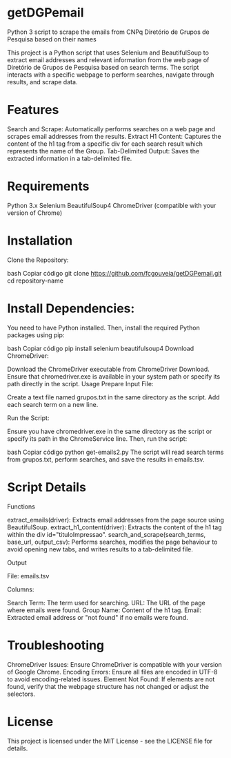 # getDGPemail

Python 3 script to scrape the emails from CNPq Diretório de Grupos de Pesquisa based on their names

This project is a Python script that uses Selenium and BeautifulSoup to extract email addresses and relevant information from the web page of Diretório de Grupos de Pesquisa based on search terms. The script interacts with a specific webpage to perform searches, navigate through results, and scrape data.

# Features

Search and Scrape: Automatically performs searches on a web page and scrapes email addresses from the results.
Extract H1 Content: Captures the content of the h1 tag from a specific div for each search result which represents the name of the Group.
Tab-Delimited Output: Saves the extracted information in a tab-delimited file.

# Requirements

Python 3.x
Selenium
BeautifulSoup4
ChromeDriver (compatible with your version of Chrome)

# Installation

Clone the Repository:

bash
Copiar código
git clone https://github.com/fcgouveia/getDGPemail.git
cd repository-name

# Install Dependencies:

You need to have Python installed. Then, install the required Python packages using pip:

bash
Copiar código
pip install selenium beautifulsoup4
Download ChromeDriver:

Download the ChromeDriver executable from ChromeDriver Download.
Ensure that chromedriver.exe is available in your system path or specify its path directly in the script.
Usage
Prepare Input File:

Create a text file named grupos.txt in the same directory as the script. Add each search term on a new line.

Run the Script:

Ensure you have chromedriver.exe in the same directory as the script or specify its path in the ChromeService line. Then, run the script:

bash
Copiar código
python get-emails2.py
The script will read search terms from grupos.txt, perform searches, and save the results in emails.tsv.

# Script Details

Functions

extract_emails(driver): Extracts email addresses from the page source using BeautifulSoup.
extract_h1_content(driver): Extracts the content of the h1 tag within the div id="tituloImpressao".
search_and_scrape(search_terms, base_url, output_csv): Performs searches, modifies the page behaviour to avoid opening new tabs, and writes results to a tab-delimited file.

Output

File: emails.tsv

Columns:

Search Term: The term used for searching.
URL: The URL of the page where emails were found.
Group Name: Content of the h1 tag.
Email: Extracted email address or "not found" if no emails were found.

# Troubleshooting

ChromeDriver Issues: Ensure ChromeDriver is compatible with your version of Google Chrome.
Encoding Errors: Ensure all files are encoded in UTF-8 to avoid encoding-related issues.
Element Not Found: If elements are not found, verify that the webpage structure has not changed or adjust the selectors.

# License

This project is licensed under the MIT License - see the LICENSE file for details.
